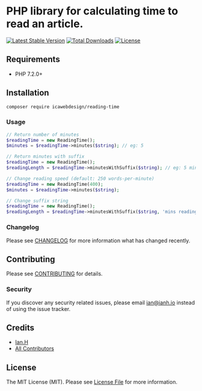 # PHP library for calculating time to read an article.

[![Latest Stable Version](https://poser.pugx.org/icawebdesign/reading-time/version)](https://packagist.org/packages/icawebdesign/reading-time)
[![Total Downloads](https://poser.pugx.org/icawebdesign/reading-time/downloads)](https://packagist.org/packages/icawebdesign/reading-time)
[![License](https://poser.pugx.org/icawebdesign/reading-time/license)](https://packagist.org/packages/icawebdesign/reading-time)

## Requirements

* PHP 7.2.0+

## Installation
```bash
composer require icawebdesign/reading-time
```

### Usage
```php
// Return number of minutes
$readingTime = new ReadingTime();
$minutes = $readingTime->minutes($string); // eg: 5
```

```php
// Return minutes with suffix
$readingTime = new ReadingTime();
$readingLength = $readingTime->minutesWithSuffix($string); // eg: 5 minute read
```

```php
// Change reading speed (default: 250 words-per-minute)
$readingTime = new ReadingTime(400);
$minutes = $readingTime->minutes($string);
```

```php
// Change suffix string
$readingTime = new ReadingTime();
$readingLength = $readingTime->minutesWithSuffix($string, 'mins reading');
```

### Changelog

Please see [CHANGELOG](CHANGELOG.md) for more information what has changed recently.

## Contributing

Please see [CONTRIBUTING](CONTRIBUTING.md) for details.

### Security

If you discover any security related issues, please email ian@ianh.io instead of using the issue tracker.

## Credits

- [Ian.H](https://github.com/icawebdesign)
- [All Contributors](../../contributors)

## License

The MIT License (MIT). Please see [License File](LICENSE) for more information.
